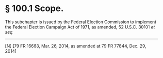 # § 100.1   Scope.

This subchapter is issued by the Federal Election Commission to implement the Federal Election Campaign Act of 1971, as amended, 52 U.S.C. 30101 *et seq.*


---

[N] [79 FR 16663, Mar. 26, 2014, as amended at 79 FR 77844, Dec. 29, 2014]




